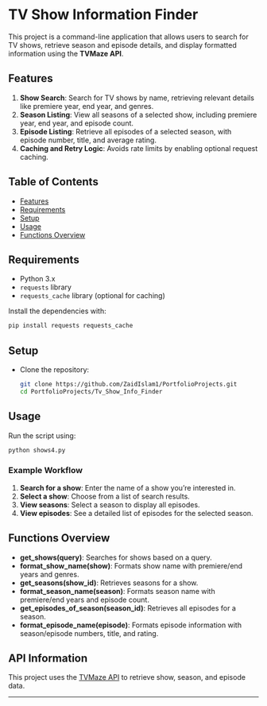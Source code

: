 # TV Show Information Finder

This project is a command-line application that allows users to search for TV shows, retrieve season and episode details, and display formatted information using the **TVMaze API**.

## Features

1. **Show Search**: Search for TV shows by name, retrieving relevant details like premiere year, end year, and genres.
2. **Season Listing**: View all seasons of a selected show, including premiere year, end year, and episode count.
3. **Episode Listing**: Retrieve all episodes of a selected season, with episode number, title, and average rating.
4. **Caching and Retry Logic**: Avoids rate limits by enabling optional request caching.

## Table of Contents

- [Features](#features)
- [Requirements](#requirements)
- [Setup](#setup)
- [Usage](#usage)
- [Functions Overview](#functions-overview)

## Requirements

- Python 3.x
- `requests` library
- `requests_cache` library (optional for caching)

Install the dependencies with:

```bash
pip install requests requests_cache
```

## Setup

- Clone the repository:
  ```bash
  git clone https://github.com/ZaidIslam1/PortfolioProjects.git
  cd PortfolioProjects/Tv_Show_Info_Finder

  ```

## Usage

Run the script using:

```bash
python shows4.py
```

### Example Workflow

1. **Search for a show**: Enter the name of a show you’re interested in.
2. **Select a show**: Choose from a list of search results.
3. **View seasons**: Select a season to display all episodes.
4. **View episodes**: See a detailed list of episodes for the selected season.

## Functions Overview

- **get_shows(query)**: Searches for shows based on a query.
- **format_show_name(show)**: Formats show name with premiere/end years and genres.
- **get_seasons(show_id)**: Retrieves seasons for a show.
- **format_season_name(season)**: Formats season name with premiere/end years and episode count.
- **get_episodes_of_season(season_id)**: Retrieves all episodes for a season.
- **format_episode_name(episode)**: Formats episode information with season/episode numbers, title, and rating.

## API Information

This project uses the [TVMaze API](https://www.tvmaze.com/api) to retrieve show, season, and episode data.

---
